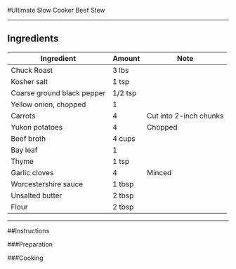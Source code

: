 #Ultimate Slow Cooker Beef Stew

---

## Ingredients

| Ingredient | Amount | Note |
|---|---|---|
|Chuck Roast|3 lbs||
|Kosher salt|1 tsp||
|Coarse ground black pepper| 1/2 tsp||
|Yellow onion, chopped| 1||
|Carrots | 4| Cut into 2-inch chunks|
|Yukon potatoes |4 |Chopped|
|Beef broth| 4 cups||
|Bay leaf |1 ||
|Thyme| 1 tsp||
|Garlic cloves| 4| Minced|
|Worcestershire sauce| 1 tbsp||
|Unsalted butter| 2 tbsp||
|Flour | 2 tbsp||

---

##Instructions

###Preparation

###Cooking